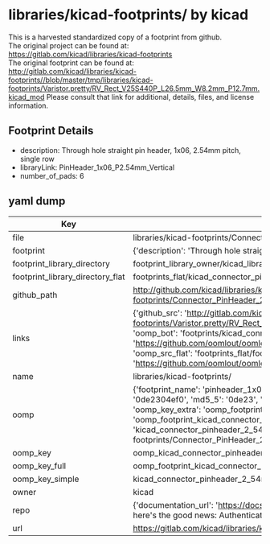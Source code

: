 # libraries/kicad-footprints/ by kicad  
This is a harvested standardized copy of a footprint from github.  
The original project can be found at:  
https://gitlab.com/kicad/libraries/kicad-footprints  
The original footprint can be found at:
http://gitlab.com/kicad/libraries/kicad-footprints//blob/master/tmp/libraries/kicad-footprints/Varistor.pretty/RV_Rect_V25S440P_L26.5mm_W8.2mm_P12.7mm.kicad_mod
Please consult that link for additional, details, files, and license information.  
## Footprint Details
* description: Through hole straight pin header, 1x06, 2.54mm pitch, single row  
* libraryLink: PinHeader_1x06_P2.54mm_Vertical  
* number_of_pads: 6  
## yaml dump  
| Key | Value |  
| --- | --- |  
| file | libraries/kicad-footprints/Connector_PinHeader_2.54mm.pretty/PinHeader_1x06_P2.54mm_Vertical.kicad_mod |  
| footprint | {'description': 'Through hole straight pin header, 1x06, 2.54mm pitch, single row', 'libraryLink': 'PinHeader_1x06_P2.54mm_Vertical', 'number_of_pads': 6} |  
| footprint_library_directory | footprint_library_owner/kicad_libraries/kicad-footprints/ |  
| footprint_library_directory_flat | footprints_flat/kicad_connector_pinheader_2_54mm_pinheader_1x06_p2_54mm_vertical/working |  
| github_path | http://github.com/kicad/libraries/kicad-footprints//blob/master/tmp/libraries/kicad-footprints/Connector_PinHeader_2.54mm.pretty/PinHeader_1x06_P2.54mm_Vertical.kicad_mod |  
| links | {'github_src': 'http://gitlab.com/kicad/libraries/kicad-footprints//blob/master/tmp/libraries/kicad-footprints/Varistor.pretty/RV_Rect_V25S440P_L26.5mm_W8.2mm_P12.7mm.kicad_mod', 'github_src_repo': 'https://gitlab.com/kicad/libraries/kicad-footprints', 'oomp_bot': 'footprints/kicad_connector_pinheader_2_54mm_pinheader_1x06_p2_54mm_vertical/working', 'oomp_bot_github': 'https://github.com/oomlout/oomlout_oomp_footprint_bot/tree/main/footprints/kicad_connector_pinheader_2_54mm_pinheader_1x06_p2_54mm_vertical/working', 'oomp_src_flat': 'footprints_flat/footprints_flat/kicad_connector_pinheader_2_54mm_pinheader_1x06_p2_54mm_vertical/working', 'oomp_src_flat_github': 'https://github.com/oomlout/oomlout_oomp_footprint_src/tree/main/footprints_flat/kicad_connector_pinheader_2_54mm_pinheader_1x06_p2_54mm_vertical/working'} |  
| name | libraries/kicad-footprints/ |  
| oomp | {'footprint_name': 'pinheader_1x06_p2_54mm_vertical', 'library_name': 'connector_pinheader_2_54mm', 'md5': '0de2304ef039e58a2863115e90a5aac9', 'md5_10': '0de2304ef0', 'md5_5': '0de23', 'md5_6': '0de230', 'oomp_key': 'oomp_kicad_connector_pinheader_2_54mm_pinheader_1x06_p2_54mm_vertical', 'oomp_key_extra': 'oomp_footprint_kicad_connector_pinheader_2_54mm_pinheader_1x06_p2_54mm_vertical', 'oomp_key_full': 'oomp_footprint_kicad_connector_pinheader_2_54mm_pinheader_1x06_p2_54mm_vertical_0de230', 'oomp_key_simple': 'kicad_connector_pinheader_2_54mm_pinheader_1x06_p2_54mm_vertical', 'original_filename': 'libraries/kicad-footprints/Connector_PinHeader_2.54mm.pretty/PinHeader_1x06_P2.54mm_Vertical.kicad_mod', 'owner_name': 'kicad'} |  
| oomp_key | oomp_kicad_connector_pinheader_2_54mm_pinheader_1x06_p2_54mm_vertical |  
| oomp_key_full | oomp_footprint_kicad_connector_pinheader_2_54mm_pinheader_1x06_p2_54mm_vertical |  
| oomp_key_simple | kicad_connector_pinheader_2_54mm_pinheader_1x06_p2_54mm_vertical |  
| owner | kicad |  
| repo | {'documentation_url': 'https://docs.github.com/rest/overview/resources-in-the-rest-api#rate-limiting', 'message': "API rate limit exceeded for 84.66.173.59. (But here's the good news: Authenticated requests get a higher rate limit. Check out the documentation for more details.)"} |  
| url | https://gitlab.com/kicad/libraries/kicad-footprints |  


